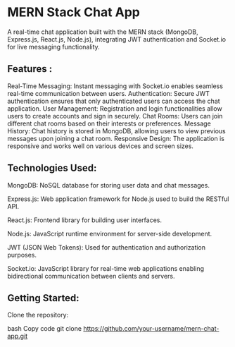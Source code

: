 # MERN Stack Chat App

A real-time chat application built with the MERN stack (MongoDB, Express.js, React.js, Node.js), integrating JWT authentication and Socket.io for live messaging functionality.


## Features : 


Real-Time Messaging: Instant messaging with Socket.io enables seamless real-time communication between users.
Authentication: Secure JWT authentication ensures that only authenticated users can access the chat application.
User Management: Registration and login functionalities allow users to create accounts and sign in securely.
Chat Rooms: Users can join different chat rooms based on their interests or preferences.
Message History: Chat history is stored in MongoDB, allowing users to view previous messages upon joining a chat room.
Responsive Design: The application is responsive and works well on various devices and screen sizes.


## Technologies Used:
MongoDB: NoSQL database for storing user data and chat messages.

Express.js: Web application framework for Node.js used to build the RESTful API.

React.js: Frontend library for building user interfaces.

Node.js: JavaScript runtime environment for server-side development.

JWT (JSON Web Tokens): Used for authentication and authorization purposes.

Socket.io: JavaScript library for real-time web applications enabling bidirectional communication between clients and servers.


## Getting Started:

Clone the repository:

bash
Copy code
git clone https://github.com/your-username/mern-chat-app.git
